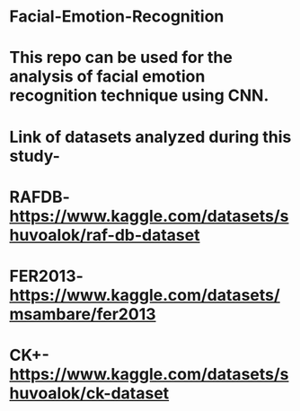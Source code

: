 # Facial-Emotion-Recognition
# This repo can be used for the analysis of facial emotion recognition technique using CNN.
# Link of datasets analyzed during this study-
# RAFDB- https://www.kaggle.com/datasets/shuvoalok/raf-db-dataset
# FER2013- https://www.kaggle.com/datasets/msambare/fer2013
# CK+- https://www.kaggle.com/datasets/shuvoalok/ck-dataset
